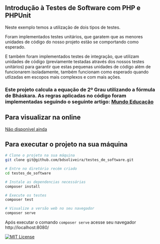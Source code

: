 ## Introdução à Testes de Software com PHP e PHPUnit

Neste exemplo temos a utilização de dois tipos de testes. 

Foram implementados testes unitários, que garatem que as menores unidades de código do nosso projeto estão se comportando como esperado.

E também foram implementados testes de integração, que utilizam unidades de código (previamente testadas através dos nossos testes unitários) para garantir que estas pequenas unidades de código além de funcionarem isoladamente, também funcionam como esperado quando utlizadas em escopos mais complexos e com mais ações.

### Este projeto calcula a equação de 2º Grau utilizando a fórmula de Bháskara. As regras aplicadas no código foram implementadas seguindo o seguinte artigo: [Mundo Educação](https://mundoeducacao.uol.com.br/matematica/equacao-2-grau.htm)

## Para visualizar na online
[Não disponível ainda](google.com)

## Para executar o projeto na sua máquina

```bash
# Clone o projeto na sua máquina
git clone git@github.com/bdsoliveira/testes_de_software.git
```

```bash
# Entre no diretório recém criado 
cd testes_de_software
```

```bash
# Instale as dependencias necessárias
composer install
```

```bash
# Execute os testes
composer test
```

```bash
# Visualize a versão web no seu navegador
composer serve
```

Após executar o comando `composer serve` acesse seu navegador http://localhost:8080/ 

[![MIT License](https://img.shields.io/badge/License-MIT-green.svg)](https://choosealicense.com/licenses/mit/)